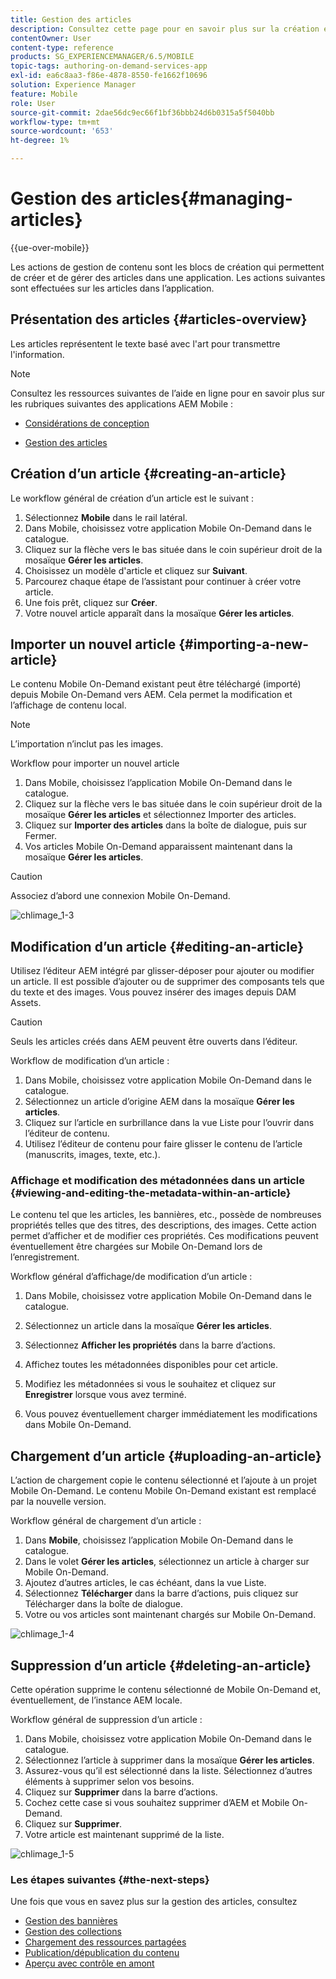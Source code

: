 ```yaml
---
title: Gestion des articles
description: Consultez cette page pour en savoir plus sur la création et la gestion des articles.
contentOwner: User
content-type: reference
products: SG_EXPERIENCEMANAGER/6.5/MOBILE
topic-tags: authoring-on-demand-services-app
exl-id: ea6c8aa3-f86e-4878-8550-fe1662f10696
solution: Experience Manager
feature: Mobile
role: User
source-git-commit: 2dae56dc9ec66f1bf36bbb24d6b0315a5f5040bb
workflow-type: tm+mt
source-wordcount: '653'
ht-degree: 1%

---
```


# Gestion des articles{#managing-articles}

{{ue-over-mobile}}

Les actions de gestion de contenu sont les blocs de création qui permettent de créer et de gérer des articles dans une application. Les actions suivantes sont effectuées sur les articles dans l’application.

## Présentation des articles {#articles-overview}

Les articles représentent le texte basé avec l&#39;art pour transmettre l&#39;information.

>[!NOTE]
>
>Consultez les ressources suivantes de l’aide en ligne pour en savoir plus sur les rubriques suivantes des applications AEM Mobile :
>
>* [Considérations de conception](https://helpx.adobe.com/digital-publishing-solution/help/design-app.html)
>
>* [Gestion des articles](https://helpx.adobe.com/digital-publishing-solution/help/creating-articles.html)
>

## Création d’un article {#creating-an-article}

Le workflow général de création d’un article est le suivant :

1. Sélectionnez **Mobile** dans le rail latéral.
1. Dans Mobile, choisissez votre application Mobile On-Demand dans le catalogue.
1. Cliquez sur la flèche vers le bas située dans le coin supérieur droit de la mosaïque **Gérer les articles**.
1. Choisissez un modèle d&#39;article et cliquez sur **Suivant**.
1. Parcourez chaque étape de l’assistant pour continuer à créer votre article.
1. Une fois prêt, cliquez sur **Créer**.
1. Votre nouvel article apparaît dans la mosaïque **Gérer les articles**.

## Importer un nouvel article {#importing-a-new-article}

Le contenu Mobile On-Demand existant peut être téléchargé (importé) depuis Mobile On-Demand vers AEM. Cela permet la modification et l’affichage de contenu local.

>[!NOTE]
>
>L’importation n’inclut pas les images.

Workflow pour importer un nouvel article

1. Dans Mobile, choisissez l’application Mobile On-Demand dans le catalogue.
1. Cliquez sur la flèche vers le bas située dans le coin supérieur droit de la mosaïque **Gérer les articles** et sélectionnez Importer des articles.
1. Cliquez sur **Importer des articles** dans la boîte de dialogue, puis sur Fermer.
1. Vos articles Mobile On-Demand apparaissent maintenant dans la mosaïque **Gérer les articles**.

>[!CAUTION]
>
>Associez d’abord une connexion Mobile On-Demand.

![chlimage_1-3](assets/chlimage_1-3.gif)

## Modification d’un article {#editing-an-article}

Utilisez l’éditeur AEM intégré par glisser-déposer pour ajouter ou modifier un article. Il est possible d’ajouter ou de supprimer des composants tels que du texte et des images. Vous pouvez insérer des images depuis DAM Assets.

>[!CAUTION]
>
>Seuls les articles créés dans AEM peuvent être ouverts dans l’éditeur.

Workflow de modification d’un article :

1. Dans Mobile, choisissez votre application Mobile On-Demand dans le catalogue.
1. Sélectionnez un article d’origine AEM dans la mosaïque **Gérer les articles**.
1. Cliquez sur l’article en surbrillance dans la vue Liste pour l’ouvrir dans l’éditeur de contenu.
1. Utilisez l’éditeur de contenu pour faire glisser le contenu de l’article (manuscrits, images, texte, etc.).

### Affichage et modification des métadonnées dans un article {#viewing-and-editing-the-metadata-within-an-article}

Le contenu tel que les articles, les bannières, etc., possède de nombreuses propriétés telles que des titres, des descriptions, des images. Cette action permet d’afficher et de modifier ces propriétés. Ces modifications peuvent éventuellement être chargées sur Mobile On-Demand lors de l’enregistrement.

Workflow général d’affichage/de modification d’un article :

1. Dans Mobile, choisissez votre application Mobile On-Demand dans le catalogue.
1. Sélectionnez un article dans la mosaïque **Gérer les articles**.

1. Sélectionnez **Afficher les propriétés** dans la barre d’actions.
1. Affichez toutes les métadonnées disponibles pour cet article.
1. Modifiez les métadonnées si vous le souhaitez et cliquez sur **Enregistrer** lorsque vous avez terminé.
1. Vous pouvez éventuellement charger immédiatement les modifications dans Mobile On-Demand.

## Chargement d’un article {#uploading-an-article}

L’action de chargement copie le contenu sélectionné et l’ajoute à un projet Mobile On-Demand. Le contenu Mobile On-Demand existant est remplacé par la nouvelle version.

Workflow général de chargement d’un article :

1. Dans **Mobile**, choisissez l’application Mobile On-Demand dans le catalogue.
1. Dans le volet **Gérer les articles**, sélectionnez un article à charger sur Mobile On-Demand.
1. Ajoutez d’autres articles, le cas échéant, dans la vue Liste.
1. Sélectionnez **Télécharger** dans la barre d’actions, puis cliquez sur Télécharger dans la boîte de dialogue.
1. Votre ou vos articles sont maintenant chargés sur Mobile On-Demand.

![chlimage_1-4](assets/chlimage_1-4.gif)

## Suppression d’un article {#deleting-an-article}

Cette opération supprime le contenu sélectionné de Mobile On-Demand et, éventuellement, de l’instance AEM locale.

Workflow général de suppression d’un article :

1. Dans Mobile, choisissez votre application Mobile On-Demand dans le catalogue.
1. Sélectionnez l’article à supprimer dans la mosaïque **Gérer les articles**.
1. Assurez-vous qu’il est sélectionné dans la liste. Sélectionnez d’autres éléments à supprimer selon vos besoins.
1. Cliquez sur **Supprimer** dans la barre d’actions.
1. Cochez cette case si vous souhaitez supprimer d’AEM et Mobile On-Demand.
1. Cliquez sur **Supprimer**.
1. Votre article est maintenant supprimé de la liste.

![chlimage_1-5](assets/chlimage_1-5.gif)

### Les étapes suivantes {#the-next-steps}

Une fois que vous en savez plus sur la gestion des articles, consultez

* [Gestion des bannières](/help/mobile/mobile-on-demand-managing-banners.md)
* [Gestion des collections](/help/mobile/mobile-on-demand-managing-collections.md)
* [Chargement des ressources partagées](/help/mobile/mobile-on-demand-shared-resources.md)
* [Publication/dépublication du contenu](/help/mobile/mobile-on-demand-publishing-unpublishing.md)
* [Aperçu avec contrôle en amont](/help/mobile/aem-mobile-manage-ondemand-services.md)
